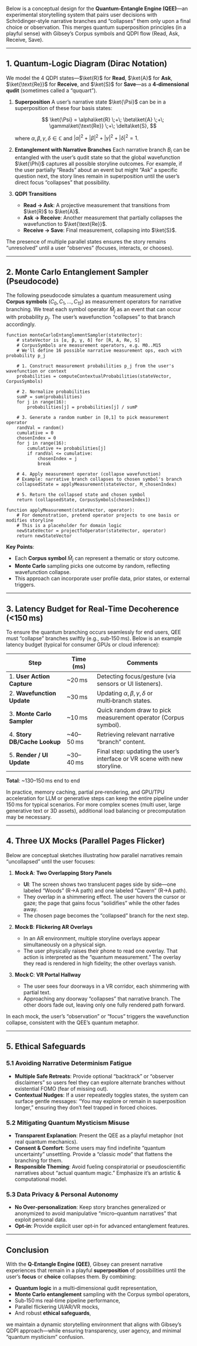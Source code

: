 Below is a conceptual design for the **Quantum‑Entangle Engine (QEE)**—an experimental storytelling system that pairs user decisions with Schrödinger‑style narrative branches and “collapses” them only upon a final choice or observation. This merges quantum superposition principles (in a playful sense) with Gibsey’s Corpus symbols and QDPI flow (Read, Ask, Receive, Save).

---

## 1. Quantum‑Logic Diagram (Dirac Notation)

We model the 4 QDPI states—$\ket{R}$ for **Read**, $\ket{A}$ for **Ask**, $\ket{\text{Re}}$ for **Receive**, and $\ket{S}$ for **Save**—as a **4‑dimensional qudit** (sometimes called a “ququart”).

1. **Superposition**
   A user’s narrative state $\ket{\Psi}$ can be in a superposition of these four basis states:

   $$
   \ket{\Psi} = \alpha\ket{R} \;+\; \beta\ket{A} \;+\; \gamma\ket{\text{Re}} \;+\; \delta\ket{S}, 
   $$

   where $\alpha, \beta, \gamma, \delta \in \mathbb{C}$ and $|\alpha|^2 + |\beta|^2 + |\gamma|^2 + |\delta|^2 = 1$.

2. **Entanglement with Narrative Branches**
   Each narrative branch $B_i$ can be entangled with the user’s qudit state so that the global wavefunction $\ket{\Phi}$ captures all possible storyline outcomes. For example, if the user partially “Reads” about an event but might “Ask” a specific question next, the story lines remain in superposition until the user’s direct focus “collapses” that possibility.

3. **QDPI Transitions**

   * **Read $\rightarrow$ Ask**: A projective measurement that transitions from $\ket{R}$ to $\ket{A}$.
   * **Ask $\rightarrow$ Receive**: Another measurement that partially collapses the wavefunction to $\ket{\text{Re}}$.
   * **Receive $\rightarrow$ Save**: Final measurement, collapsing into $\ket{S}$.

The presence of multiple parallel states ensures the story remains “unresolved” until a user “observes” (focuses, interacts, or chooses).

---

## 2. Monte Carlo Entanglement Sampler (Pseudocode)

The following pseudocode simulates a quantum measurement using **Corpus symbols** ($C_0, C_1, \ldots, C_{15}$) as measurement operators for narrative branching. We treat each symbol operator $\hat{M}_j$ as an event that can occur with probability $p_j$. The user’s wavefunction “collapses” to that branch accordingly.

```pseudo
function monteCarloEntanglementSampler(stateVector):
    # stateVector is [α, β, γ, δ] for [R, A, Re, S]
    # CorpusSymbols are measurement operators, e.g. M0..M15
    # We'll define 16 possible narrative measurement ops, each with probability p_j

    # 1. Construct measurement probabilities p_j from the user's wavefunction or context
    probabilities = computeContextualProbabilities(stateVector, CorpusSymbols)

    # 2. Normalize probabilities
    sumP = sum(probabilities)
    for j in range(16):
        probabilities[j] = probabilities[j] / sumP

    # 3. Generate a random number in [0,1] to pick measurement operator
    randVal = random()
    cumulative = 0
    chosenIndex = 0
    for j in range(16):
        cumulative += probabilities[j]
        if randVal <= cumulative:
            chosenIndex = j
            break

    # 4. Apply measurement operator (collapse wavefunction)
    # Example: narrative branch collapses to chosen symbol's branch
    collapsedState = applyMeasurement(stateVector, M_chosenIndex)

    # 5. Return the collapsed state and chosen symbol
    return (collapsedState, CorpusSymbols[chosenIndex])

function applyMeasurement(stateVector, operator):
    # For demonstration, pretend operator projects to one basis or modifies storyline
    # This is a placeholder for domain logic
    newStateVector = projectToOperator(stateVector, operator)
    return newStateVector
```

**Key Points**:

* Each **Corpus symbol** $\hat{M}_j$ can represent a thematic or story outcome.
* **Monte Carlo** sampling picks one outcome by random, reflecting wavefunction collapse.
* This approach can incorporate user profile data, prior states, or external triggers.

---

## 3. Latency Budget for Real‑Time Decoherence (<150 ms)

To ensure the quantum branching occurs seamlessly for end users, QEE must “collapse” branches swiftly (e.g., sub‑150 ms). Below is an example latency budget (typical for consumer GPUs or cloud inference):

| **Step**                     | **Time (ms)** | **Comments**                                                              |
| ---------------------------- | ------------- | ------------------------------------------------------------------------- |
| 1. **User Action Capture**   | \~20 ms       | Detecting focus/gesture (via sensors or UI listeners).                    |
| 2. **Wavefunction Update**   | \~30 ms       | Updating $\alpha,\beta,\gamma,\delta$ or multi‑branch states.             |
| 3. **Monte Carlo Sampler**   | \~10 ms       | Quick random draw to pick measurement operator (Corpus symbol).           |
| 4. **Story DB/Cache Lookup** | \~40–50 ms    | Retrieving relevant narrative “branch” content.                           |
| 5. **Render / UI Update**    | \~30–40 ms    | Final step: updating the user’s interface or VR scene with new storyline. |

**Total**: \~130–150 ms end to end

In practice, memory caching, partial pre‑rendering, and GPU/TPU acceleration for LLM or generative steps can keep the entire pipeline under 150 ms for typical scenarios. For more complex scenes (multi user, large generative text or 3D assets), additional load balancing or precomputation may be necessary.

---

## 4. Three UX Mocks (Parallel Pages Flicker)

Below are conceptual sketches illustrating how parallel narratives remain “uncollapsed” until the user focuses:

1. **Mock A**: **Two Overlapping Story Panels**

   * **UI**: The screen shows two translucent pages side by side—one labeled “Woods” (R→A path) and one labeled “Cavern” (R→A path).
   * They overlap in a shimmering effect. The user hovers the cursor or gaze; the page that gains focus “solidifies” while the other fades away.
   * The chosen page becomes the “collapsed” branch for the next step.

2. **Mock B**: **Flickering AR Overlays**

   * In an AR environment, multiple storyline overlays appear simultaneously on a physical sign.
   * The user physically raises their phone to read one overlay. That action is interpreted as the “quantum measurement.” The overlay they read is rendered in high fidelity; the other overlays vanish.

3. **Mock C**: **VR Portal Hallway**

   * The user sees four doorways in a VR corridor, each shimmering with partial text.
   * Approaching any doorway “collapses” that narrative branch. The other doors fade out, leaving only one fully rendered path forward.

In each mock, the user’s “observation” or “focus” triggers the wavefunction collapse, consistent with the QEE’s quantum metaphor.

---

## 5. Ethical Safeguards

### 5.1 Avoiding Narrative Determinism Fatigue

* **Multiple Safe Retreats**: Provide optional “backtrack” or “observer disclaimers” so users feel they can explore alternate branches without existential FOMO (fear of missing out).
* **Contextual Nudges**: If a user repeatedly toggles states, the system can surface gentle messages: “You may explore or remain in superposition longer,” ensuring they don’t feel trapped in forced choices.

### 5.2 Mitigating Quantum Mysticism Misuse

* **Transparent Explanation**: Present the QEE as a playful metaphor (not real quantum mechanics).
* **Consent & Comfort**: Some users may find indefinite “quantum uncertainty” unsettling. Provide a “classic mode” that flattens the branching for them.
* **Responsible Theming**: Avoid fueling conspiratorial or pseudoscientific narratives about “actual quantum magic.” Emphasize it’s an artistic & computational model.

### 5.3 Data Privacy & Personal Autonomy

* **No Over‑personalization**: Keep story branches generalized or anonymized to avoid manipulative “micro–quantum narratives” that exploit personal data.
* **Opt‑in**: Provide explicit user opt‑in for advanced entanglement features.

---

## Conclusion

With the **Q‑Entangle Engine (QEE)**, Gibsey can present narrative experiences that remain in a playful **superposition** of possibilities until the user’s **focus** or **choice** collapses them. By combining:

* **Quantum logic** in a multi‑dimensional qudit representation,
* **Monte Carlo entanglement** sampling with the Corpus symbol operators,
* Sub‑150 ms real‑time pipeline performance,
* Parallel flickering UI/AR/VR mocks,
* And robust **ethical safeguards**,

we maintain a dynamic storytelling environment that aligns with Gibsey’s QDPI approach—while ensuring transparency, user agency, and minimal “quantum mysticism” confusion.
